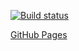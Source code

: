 [![Build status](https://ci.appveyor.com/api/projects/status/snls4uh298spity9?svg=true)](https://ci.appveyor.com/project/Di-sole/2-ahj-dom)

[GitHub Pages](https://di-sole.github.io/2-ahj-dom/) 
